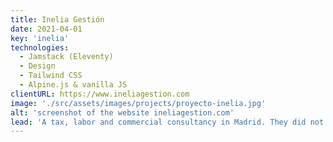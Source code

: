 ```yaml
---
title: Inelia Gestión
date: 2021-04-01
key: 'inelia'
technologies:
  - Jamstack (Eleventy)
  - Design
  - Tailwind CSS
  - Alpine.js & vanilla JS
clientURL: https://www.ineliagestion.com
image: './src/assets/images/projects/proyecto-inelia.jpg'
alt: 'screenshot of the website ineliagestion.com'
lead: 'A tax, labor and commercial consultancy in Madrid. They did not have a website before. They wanted to be represented as an experienced and professional agency but far from the traditional serious tone. '
---
```

